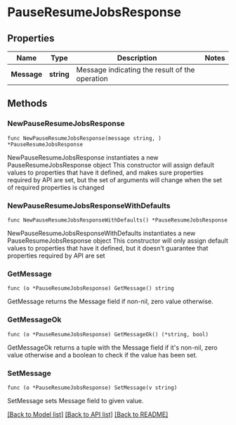 # PauseResumeJobsResponse

## Properties

Name | Type | Description | Notes
------------ | ------------- | ------------- | -------------
**Message** | **string** | Message indicating the result of the operation | 

## Methods

### NewPauseResumeJobsResponse

`func NewPauseResumeJobsResponse(message string, ) *PauseResumeJobsResponse`

NewPauseResumeJobsResponse instantiates a new PauseResumeJobsResponse object
This constructor will assign default values to properties that have it defined,
and makes sure properties required by API are set, but the set of arguments
will change when the set of required properties is changed

### NewPauseResumeJobsResponseWithDefaults

`func NewPauseResumeJobsResponseWithDefaults() *PauseResumeJobsResponse`

NewPauseResumeJobsResponseWithDefaults instantiates a new PauseResumeJobsResponse object
This constructor will only assign default values to properties that have it defined,
but it doesn't guarantee that properties required by API are set

### GetMessage

`func (o *PauseResumeJobsResponse) GetMessage() string`

GetMessage returns the Message field if non-nil, zero value otherwise.

### GetMessageOk

`func (o *PauseResumeJobsResponse) GetMessageOk() (*string, bool)`

GetMessageOk returns a tuple with the Message field if it's non-nil, zero value otherwise
and a boolean to check if the value has been set.

### SetMessage

`func (o *PauseResumeJobsResponse) SetMessage(v string)`

SetMessage sets Message field to given value.



[[Back to Model list]](../README.md#documentation-for-models) [[Back to API list]](../README.md#documentation-for-api-endpoints) [[Back to README]](../README.md)



